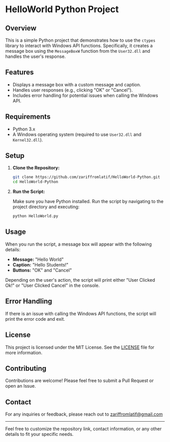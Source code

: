 # HelloWorld Python Project

## Overview

This is a simple Python project that demonstrates how to use the `ctypes` library to interact with Windows API functions. Specifically, it creates a message box using the `MessageBoxW` function from the `User32.dll` and handles the user's response.

## Features

- Displays a message box with a custom message and caption.
- Handles user responses (e.g., clicking "OK" or "Cancel").
- Includes error handling for potential issues when calling the Windows API.

## Requirements

- Python 3.x
- A Windows operating system (required to use `User32.dll` and `Kernel32.dll`).

## Setup

1. **Clone the Repository:**

   ```bash
   git clone https://github.com/zariffromlatif/HelloWorld-Python.git
   cd HelloWorld-Python
   ```

2. **Run the Script:**

   Make sure you have Python installed. Run the script by navigating to the project directory and executing:

   ```bash
   python HelloWorld.py
   ```

## Usage

When you run the script, a message box will appear with the following details:

- **Message:** "Hello World"
- **Caption:** "Hello Students!"
- **Buttons:** "OK" and "Cancel"

Depending on the user's action, the script will print either "User Clicked Ok!" or "User Clicked Cancel" in the console.

## Error Handling

If there is an issue with calling the Windows API functions, the script will print the error code and exit.

## License

This project is licensed under the MIT License. See the [LICENSE](LICENSE) file for more information.

## Contributing

Contributions are welcome! Please feel free to submit a Pull Request or open an Issue.

## Contact

For any inquiries or feedback, please reach out to zariffromlatif@gmail.com

---

Feel free to customize the repository link, contact information, or any other details to fit your specific needs.
